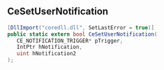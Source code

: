 ## CeSetUserNotification

```csharp
[DllImport("coredll.dll", SetLastError = true)]
public static extern bool CeSetUserNotification(
   CE_NOTIFICATION_TRIGGER* pTrigger,
   IntPtr hNotification,
   uint hNotification2
);
```

